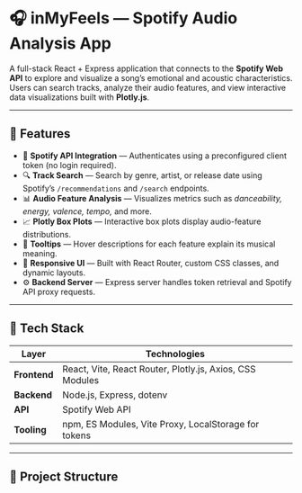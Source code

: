 # 🎧 inMyFeels — Spotify Audio Analysis App

A full-stack React + Express application that connects to the **Spotify Web API** to explore and visualize a song’s emotional and acoustic characteristics.  
Users can search tracks, analyze their audio features, and view interactive data visualizations built with **Plotly.js**.

---

## 🚀 Features

- 🔐 **Spotify API Integration** — Authenticates using a preconfigured client token (no login required).
- 🔍 **Track Search** — Search by genre, artist, or release date using Spotify’s `/recommendations` and `/search` endpoints.
- 📊 **Audio Feature Analysis** — Visualizes metrics such as *danceability, energy, valence, tempo,* and more.
- 📈 **Plotly Box Plots** — Interactive box plots display audio-feature distributions.
- 💬 **Tooltips** — Hover descriptions for each feature explain its musical meaning.
- 🎨 **Responsive UI** — Built with React Router, custom CSS classes, and dynamic layouts.
- ⚙️ **Backend Server** — Express server handles token retrieval and Spotify API proxy requests.

---

## 🧩 Tech Stack

| Layer | Technologies |
|-------|---------------|
| **Frontend** | React, Vite, React Router, Plotly.js, Axios, CSS Modules |
| **Backend** | Node.js, Express, dotenv |
| **API** | Spotify Web API |
| **Tooling** | npm, ES Modules, Vite Proxy, LocalStorage for tokens |

---

## 📁 Project Structure

